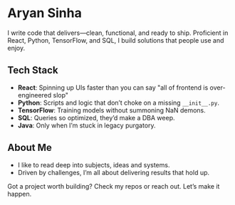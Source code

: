 # Aryan Sinha

I write code that delivers—clean, functional, and ready to ship. Proficient in React, Python, TensorFlow, and SQL, I build solutions that people use and enjoy.

## Tech Stack
- **React**: Spinning up UIs faster than you can say "all of frontend is over-engineered slop"
- **Python**: Scripts and logic that don’t choke on a missing `__init__.py`.
- **TensorFlow**: Training models without summoning NaN demons.
- **SQL**: Queries so optimized, they’d make a DBA weep.
- **Java**: Only when I’m stuck in legacy purgatory.

## About Me
- I like to read deep into subjects, ideas and systems.
- Driven by challenges, I’m all about delivering results that hold up.

Got a project worth building? Check my repos or reach out. Let’s make it happen.
